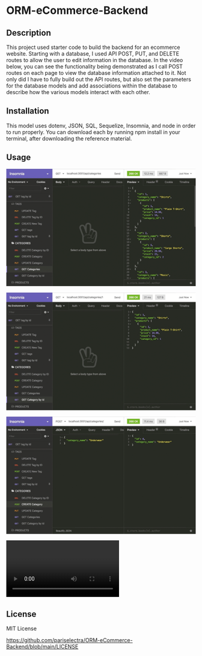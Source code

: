 # ORM-eCommerce-Backend
    
## Description
This project used starter code to build the backend for an ecommerce website. Starting with a database, I used API POST, PUT, and DELETE routes to allow the user to edit information in the database. In the video below, you can see the functionality being demonstrated as I call POST routes on each page to view the database information attached to it. Not only did I have to fully build out the API routes, but also set the parameters for the database models and add associations within the database to describe how the various models interact with each other.

## Installation

This model uses dotenv, JSON, SQL, Sequelize, Insomnia, and node in order to run properly. You can download each by running npm install in your terminal, after downloading the reference material.

## Usage

![GET route gif](./Assets/13-orm-homework-demo-01.gif)

![GET route gif](./Assets/13-orm-homework-demo-02.gif)

![POST route gif](./Assets/13-orm-homework-demo-03.gif)

![VIDEO walkthrough](./Assets/Screen%20Recording%202022-11-14%20at%2012.03.05%20AM.mov)

## License
MIT License

https://github.com/pariselectra/ORM-eCommerce-Backend/blob/main/LICENSE